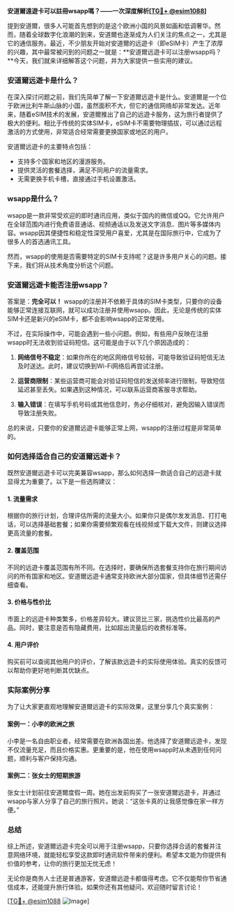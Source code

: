**安道爾遠遊卡可以註冊wsapp嗎？——一次深度解析[[TG💪+ @esim1088](https://t.me/s/esim1088)]**

提到安道爾，很多人可能首先想到的是这个欧洲小国的风景如画和低调奢华。然而，随着全球数字化浪潮的到来，安道爾也逐渐成为人们关注的焦点之一，尤其是它的通信服务。最近，不少朋友开始对安道爾的远遊卡（即eSIM卡）产生了浓厚的兴趣，其中最常被问到的问题之一就是：**安道爾远遊卡可以注册wsapp吗？**今天，我们就来详细解答这个问题，并为大家提供一些实用的建议。

### 安道爾远遊卡是什么？

在深入探讨问题之前，我们先简单了解一下安道爾远遊卡是什么。安道爾是一个位于欧洲比利牛斯山脉的小国，虽然面积不大，但它的通信网络却非常发达。近年来，随着eSIM技术的发展，安道爾推出了自己的远遊卡服务，这为旅行者提供了极大的便利。相比于传统的实体SIM卡，eSIM卡不需要物理插拔，可以通过远程激活的方式使用，非常适合经常需要更换国家或地区的用户。

安道爾远遊卡的主要特点包括：
- 支持多个国家和地区的漫游服务。
- 提供灵活的套餐选择，满足不同用户的流量需求。
- 无需更换手机卡槽，直接通过手机设置激活。

### wsapp是什么？

wsapp是一款非常受欢迎的即时通讯应用，类似于国内的微信或QQ。它允许用户在全球范围内进行免费语音通话、视频通话以及发送文字消息、图片等多媒体内容。wsapp因其便捷性和稳定性深受用户喜爱，尤其是在国际旅行中，它成为了很多人的首选通讯工具。

然而，wsapp的使用是否需要特定的SIM卡支持呢？这是许多用户关心的问题。接下来，我们将从技术角度分析这个问题。

### 安道爾远遊卡能否注册wsapp？

答案是：**完全可以！** wsapp的注册并不依赖于具体的SIM卡类型，只要你的设备能够正常连接互联网，就可以成功注册并使用wsapp。因此，无论是传统的实体SIM卡还是新兴的eSIM卡，都不会影响wsapp的正常使用。

不过，在实际操作中，可能会遇到一些小问题。例如，有些用户反映在注册wsapp时无法收到验证码短信。这可能是由于以下几个原因造成的：

1. **网络信号不稳定**：如果你所在的地区网络信号较弱，可能导致验证码短信无法及时送达。此时，建议切换到Wi-Fi网络后再尝试注册。
   
2. **运营商限制**：某些运营商可能会对验证码短信的发送频率进行限制，导致短信延迟甚至丢失。如果遇到这种情况，可以联系运营商客服寻求帮助。

3. **输入错误**：在填写手机号码或其他信息时，务必仔细核对，避免因输入错误而导致注册失败。

总的来说，只要你的安道爾远遊卡能够正常上网，wsapp的注册过程是非常简单的。

### 如何选择适合自己的安道爾远遊卡？

既然安道爾远遊卡可以完美兼容wsapp，那么如何选择一款适合自己的远遊卡就显得尤为重要了。以下是一些选购建议：

#### 1. 流量需求
根据你的旅行计划，合理评估所需的流量大小。如果你只是偶尔发发消息、打打电话，可以选择基础套餐；如果你需要频繁观看在线视频或下载大文件，则建议选择更高流量的套餐。

#### 2. 覆盖范围
不同的远遊卡覆盖范围有所不同。在选择时，要确保所选套餐支持你在旅行期间访问的所有国家和地区。安道爾远遊卡通常支持欧洲大部分国家，但具体细节还需仔细查看。

#### 3. 价格与性价比
市面上的远遊卡种类繁多，价格差异较大。建议货比三家，挑选性价比最高的产品。同时，要注意是否有隐藏费用，比如超出流量后的收费标准等。

#### 4. 用户评价
购买前可以查阅其他用户的评价，了解该款远遊卡的实际使用体验。真实的反馈可以帮助你更好地判断其优缺点。

### 实际案例分享

为了让大家更直观地理解安道爾远遊卡的实际效果，这里分享几个真实案例：

#### 案例一：小李的欧洲之旅
小李是一名自由职业者，经常需要在欧洲各国出差。他选择了安道爾远遊卡，发现不仅流量充足，而且价格实惠。更重要的是，他在使用wsapp时从未遇到任何问题，顺利与客户保持沟通。

#### 案例二：张女士的短期旅游
张女士计划前往安道爾度假一周。她在出发前购买了一张安道爾远遊卡，并通过wsapp与家人分享了自己的旅行照片。她说：“这张卡真的让我感觉像在家一样方便。”

### 总结

综上所述，安道爾远遊卡完全可以用于注册wsapp，只要你选择合适的套餐并注意网络环境，就能轻松享受这款即时通讯软件带来的便利。希望本文能为你提供有价值的参考，让你的旅行更加无忧无虑！

无论你是商务人士还是普通游客，安道爾远遊卡都值得考虑。它不仅能帮你节省通信成本，还能提升旅行体验。如果你还有其他疑问，欢迎随时留言讨论！

[[TG💪+ @esim1088](https://t.me/s/esim1088) ![Image](https://i.postimg.cc/4NQfJmqS/Snipaste-2025-05-13-00-14-12.png)]